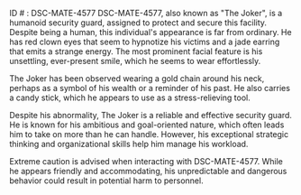 ID # : DSC-MATE-4577
DSC-MATE-4577, also known as "The Joker", is a humanoid security guard, assigned to protect and secure this facility. Despite being a human, this individual's appearance is far from ordinary. He has red clown eyes that seem to hypnotize his victims and a jade earring that emits a strange energy. The most prominent facial feature is his unsettling, ever-present smile, which he seems to wear effortlessly.

The Joker has been observed wearing a gold chain around his neck, perhaps as a symbol of his wealth or a reminder of his past. He also carries a candy stick, which he appears to use as a stress-relieving tool.

Despite his abnormality, The Joker is a reliable and effective security guard. He is known for his ambitious and goal-oriented nature, which often leads him to take on more than he can handle. However, his exceptional strategic thinking and organizational skills help him manage his workload.

Extreme caution is advised when interacting with DSC-MATE-4577. While he appears friendly and accommodating, his unpredictable and dangerous behavior could result in potential harm to personnel.